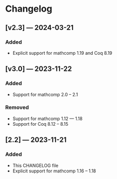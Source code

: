 # Changelog

## [v2.3] — 2024-03-21

### Added

  - Explicit support for mathcomp 1.19 and Coq 8.19

## [v3.0] — 2023-11-22

### Added

  - Support for mathcomp 2.0 – 2.1

### Removed

  - Support for mathcomp 1.12 — 1.18
  - Support for Coq 8.12 – 8.15

## [2.2] — 2023-11-21

### Added

  - This CHANGELOG file
  - Explicit support for mathcomp 1.16 – 1.18

